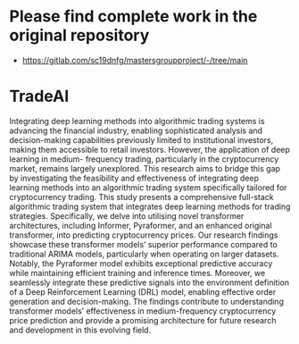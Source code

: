 # Please find complete work in the original repository
- https://gitlab.com/sc19dnfg/mastersgroupproject/-/tree/main

# TradeAI

Integrating deep learning methods into algorithmic trading systems is advancing the financial industry,
enabling sophisticated analysis and decision-making capabilities previously limited to institutional investors, 
making them accessible to retail investors. However, the application of deep learning in medium-
frequency trading, particularly in the cryptocurrency market, remains largely unexplored. This research
aims to bridge this gap by investigating the feasibility and effectiveness of integrating deep learning
methods into an algorithmic trading system specifically tailored for cryptocurrency trading. This study
presents a comprehensive full-stack algorithmic trading system that integrates deep learning methods for
trading strategies. Specifically, we delve into utilising novel transformer architectures, including Informer,
Pyraformer, and an enhanced original transformer, into predicting cryptocurrency prices. Our research
findings showcase these transformer models’ superior performance compared to traditional ARIMA models, 
particularly when operating on larger datasets. Notably, the Pyraformer model exhibits exceptional
predictive accuracy while maintaining efficient training and inference times. Moreover, we seamlessly 
integrate these predictive signals into the environment definition of a Deep Reinforcement Learning (DRL)
model, enabling effective order generation and decision-making. The findings contribute to understanding 
transformer models’ effectiveness in medium-frequency cryptocurrency price prediction and provide
a promising architecture for future research and development in this evolving field.

